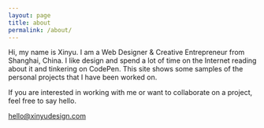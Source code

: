 ```yaml
---
layout: page
title: about
permalink: /about/
---
```


Hi, my name is Xinyu. I am a Web Designer & Creative Entrepreneur from Shanghai, China. 
I like design and spend a lot of time on the Internet reading about it and tinkering on CodePen.
This site shows some samples of the personal projects that I have been worked on. <!-- You can read a little more about me on <a href="http://xinyudesign.com/2015/05/07/more_about_me.html">here</a>, see what I'm working on at <a href="https://dribbble.com/xinyu0">Dribbble</a>, and read my <a href="http://xinyudesign.com/blog/">blog posts</a>.  -->

If you are interested in working with me or want to collaborate on a project, feel free to say hello. 

<span class="textlink"><a href="mailto:hello@xinyudesign.com">hello@xinyudesign.com</a></span>


